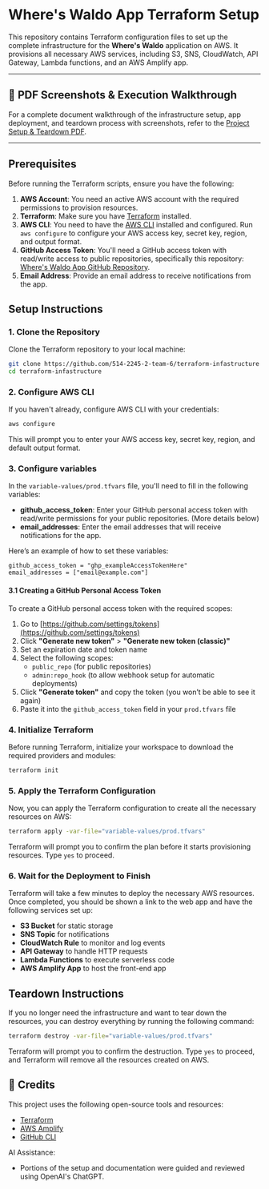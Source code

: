 # Where's Waldo App Terraform Setup

This repository contains Terraform configuration files to set up the complete infrastructure for the **Where's Waldo** application on AWS. It provisions all necessary AWS services, including S3, SNS, CloudWatch, API Gateway, Lambda functions, and an AWS Amplify app.

---

## 📸 PDF Screenshots & Execution Walkthrough

For a complete document walkthrough of the infrastructure setup, app deployment, and teardown process with screenshots, refer to the [Project Setup & Teardown PDF](./Project_Setup_Teardown_Waldo.pdf).

---

## Prerequisites

Before running the Terraform scripts, ensure you have the following:

1. **AWS Account**: You need an active AWS account with the required permissions to provision resources.
2. **Terraform**: Make sure you have [Terraform](https://www.terraform.io/downloads.html) installed.
3. **AWS CLI**: You need to have the [AWS CLI](https://aws.amazon.com/cli/) installed and configured. Run `aws configure` to configure your AWS access key, secret key, region, and output format.
4. **GitHub Access Token**: You'll need a GitHub access token with read/write access to public repositories, specifically this repository: [Where's Waldo App GitHub Repository](https://github.com/514-2245-2-team-6/514-2245-2-team-6).
5. **Email Address**: Provide an email address to receive notifications from the app.

## Setup Instructions

### 1. Clone the Repository

Clone the Terraform repository to your local machine:

```bash
git clone https://github.com/514-2245-2-team-6/terraform-infastructure
cd terraform-infastructure
```

### 2. Configure AWS CLI

If you haven't already, configure AWS CLI with your credentials:

```bash
aws configure
```

This will prompt you to enter your AWS access key, secret key, region, and default output format.

### 3. Configure variables

In the `variable-values/prod.tfvars` file, you'll need to fill in the following variables:

- **github_access_token**: Enter your GitHub personal access token with read/write permissions for your public repositories. (More details below)
- **email_addresses**: Enter the email addresses that will receive notifications for the app.

Here’s an example of how to set these variables:

```hcl
github_access_token = "ghp_exampleAccessTokenHere"
email_addresses = ["email@example.com"]
```

#### 3.1 Creating a GitHub Personal Access Token

To create a GitHub personal access token with the required scopes:

1. Go to [https://github.com/settings/tokens](https://github.com/settings/tokens)
2. Click **"Generate new token"** > **"Generate new token (classic)"**
3. Set an expiration date and token name
4. Select the following scopes:
   - `public_repo` (for public repositories)
   - `admin:repo_hook` (to allow webhook setup for automatic deployments)
5. Click **"Generate token"** and copy the token (you won’t be able to see it again)
6. Paste it into the `github_access_token` field in your `prod.tfvars` file

### 4. Initialize Terraform

Before running Terraform, initialize your workspace to download the required providers and modules:

```bash
terraform init
```

### 5. Apply the Terraform Configuration

Now, you can apply the Terraform configuration to create all the necessary resources on AWS:

```bash
terraform apply -var-file="variable-values/prod.tfvars"
```

Terraform will prompt you to confirm the plan before it starts provisioning resources. Type `yes` to proceed.

### 6. Wait for the Deployment to Finish

Terraform will take a few minutes to deploy the necessary AWS resources. Once completed, you should be shown a link to the web app and have the following services set up:

- **S3 Bucket** for static storage
- **SNS Topic** for notifications
- **CloudWatch Rule** to monitor and log events
- **API Gateway** to handle HTTP requests
- **Lambda Functions** to execute serverless code
- **AWS Amplify App** to host the front-end app

## Teardown Instructions

If you no longer need the infrastructure and want to tear down the resources, you can destroy everything by running the following command:

```bash
terraform destroy -var-file="variable-values/prod.tfvars"
```

Terraform will prompt you to confirm the destruction. Type `yes` to proceed, and Terraform will remove all the resources created on AWS.

## 🤖 Credits

This project uses the following open-source tools and resources:

- [Terraform](https://www.terraform.io/)
- [AWS Amplify](https://docs.aws.amazon.com/amplify/)
- [GitHub CLI](https://cli.github.com/)

AI Assistance:
- Portions of the setup and documentation were guided and reviewed using OpenAI's ChatGPT.
